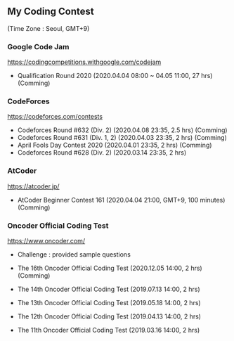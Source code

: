## My Coding Contest
(Time Zone : Seoul, GMT+9)


### Google Code Jam
https://codingcompetitions.withgoogle.com/codejam
- Qualification Round 2020 (2020.04.04 08:00 ~ 04.05 11:00, 27 hrs) (Comming)


### CodeForces
https://codeforces.com/contests
- Codeforces Round #632 (Div. 2) (2020.04.08 23:35, 2.5 hrs) (Comming)
- Codeforces Round #631 (Div. 1, 2) (2020.04.03 23:35, 2 hrs) (Comming)
- April Fools Day Contest 2020 (2020.04.01 23:35, 2 hrs) (Comming)
- Codeforces Round #628 (Div. 2) (2020.03.14 23:35, 2 hrs)


### AtCoder
https://atcoder.jp/
- AtCoder Beginner Contest 161 (2020.04.04 21:00, GMT+9, 100 minutes) (Comming)


### Oncoder Official Coding Test
https://www.oncoder.com/

- Challenge : provided sample questions

- The 16th Oncoder Official Coding Test (2020.12.05 14:00, 2 hrs) (Comming)
- The 14th Oncoder Official Coding Test (2019.07.13 14:00, 2 hrs)
- The 13th Oncoder Official Coding Test (2019.05.18 14:00, 2 hrs)
- The 12th Oncoder Official Coding Test (2019.04.13 14:00, 2 hrs)
- The 11th Oncoder Official Coding Test (2019.03.16 14:00, 2 hrs)

